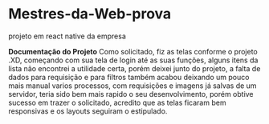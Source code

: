 # Mestres-da-Web-prova
projeto em react native da empresa

**Documentação do Projeto**
Como solicitado, fiz as telas conforme o projeto .XD, começando com sua tela de login até as suas funções, alguns itens da lista não encontrei a utilidade certa, porém deixei junto do projeto, a falta de dados para requisição e para filtros também acabou deixando um pouco mais manual varios processos, com requisições e imagens já salvas de um servidor, teria sido bem mais rapido o seu desenvolvimento, porém obtive sucesso em trazer o solicitado, acredito que as telas ficaram bem responsivas e os layouts seguiram o estipulado.
